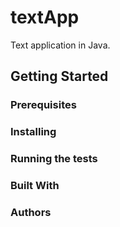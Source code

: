 # textApp
Text application in Java.

## Getting Started

### Prerequisites

### Installing

### Running the tests

### Built With

### Authors
